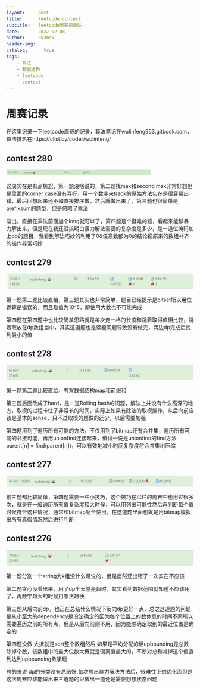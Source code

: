 ```yaml
---
layout:     post
title:      leetcode contest
subtitle:   leetcode周赛记录贴
date:       2022-02-08
author:     953max
header-img: 
catalog:      true
tags:
    - 算法
    - 数据结构
    - leetcode
    - contest
---
```


# 周赛记录

在这里记录一下leetcode周赛的记录，算法笔记在wulinfeng953.gitbook.com，算法排名在https://clist.by/coder/wulinfeng/

## contest 280

<img src="..\img\contest280.PNG" alt="contest280" style="zoom:38%;" />

这周实在是有点尴尬，第一题没啥说的，第二题找max和second max非常好想但是里面的corner case没有弄好，用一个数字来track的原始方法实在是很容易出错，最后回想起来还不如直接排序做，然后就做出来了，第三题也很简单是prefixsum的题型，但是忽略了乘法

溢出，直接在乘法前面加个long就可以了，第四题是个挺难的题，看起来能够暴力解出来，但是现在我还没搞明白暴力解法需要的复杂度是多少，是一道位掩码加上dp的题目，我看到解法巧妙的利用了0&任意数都为0的结论把原来的数组补齐的操作非常巧妙

## contest 279

![contest279](../img/contest279.PNG)

第一题第二题比较直给，第三题其实也非常简单，题目已经提示是bitset所以用位运算是错误的，而且取值为10^5，即使用大数也不可能完成

第四题在第四题中也比较简单思路就是每次走一格的长度和跳着取得值相比较，跳着取放在dp数组当中，其实这道题也是读题问题导致没有做完，两边dp完成后找到最小的值

## contest 278

![contest278](../img/contest278.PNG)

第一题第二题比较直给，考察数据结构map和前缀和

第三题后面改成了hard，是一道Rolling hash的问题，解法上并没有什么高深的地方，取模的过程卡住了非常长的时间，实际上如果有除法的取模操作，从后向前应该是基本的sense，只不过取模的题做的还少，以后需要加强

第四题用到了遍历所有可能的方法，不仅用到了bitmap还有合并集，遍历所有可能的邻接可能，再用unionfind连接起来，值得一说是unionfind的find方法parent[n] = find(parent[n])，可以有效地减小时间复杂度将合并集树压缩

## contest 277

![contest277](../img/contest277.PNG)

前三题都比较简单，第四题需要一些小技巧，这个技巧在以往的周赛中也用过很多次，就是在一般遍历所有值复杂度较大时候，可以用列出可能性然后再判断每个值时候符合这种情况，通常和bitmap配合使用，在这道题里面也就是用bitmap模拟出所有真假情况然后进行判断

## contest 276

![context 276](../img/contest276.PNG)

第一题分割一个string为k组没什么可说的，但是居然还出错了一次实在不应该

第二题贪心没看出来，用了dp半天总是超时，其实看到数据范围就知道不应该用了，再数字越大的时候用乘法越快

第三题从后向前dp，也正在总结什么情况下反向dp更好一点，总之这道题的问题是从小至大的dependency是没法确定的因为每个位置上的数休息的时间不同所以需要遍历之前的所有点，但是从后向前则不用，因为能够确定取到的最近位置是确定的

第四题没做 大抵就是sort整个数组然后 如果是平均分配的话upbounding是总数除掉个数，该数组中的最大位数大概就是偏离值最大的，不断对总和减掉这个值直到达到upbounding数学题

总的来说 dp的分类没有总结好,每次想出暴力解决方法后，很难往下想优化面但是这次周赛应该能做出来三道题的只做出一道还是需要想想状态问题
